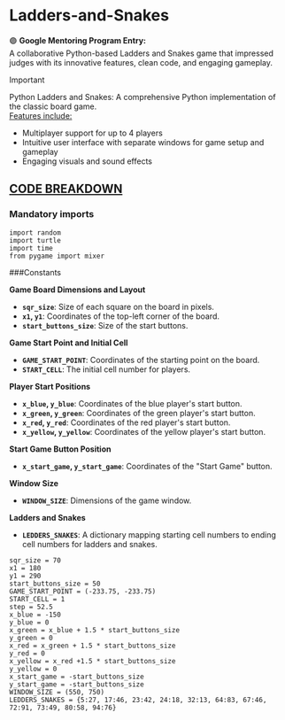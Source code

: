 # Ladders-and-Snakes
:purple_circle: **Google Mentoring Program Entry:** <br> A collaborative Python-based Ladders and Snakes game that impressed judges with its innovative features, clean code, and engaging gameplay.

> [!IMPORTANT]
> Python Ladders and Snakes: A comprehensive Python implementation of the classic board game. <br> <ins>Features include: </ins>
>- Multiplayer support for up to 4 players
>- Intuitive user interface with separate windows for game setup and gameplay
>- Engaging visuals and sound effects

## [CODE BREAKDOWN](Ladders_and_snakes.py)
### Mandatory imports 
 ```
import random
import turtle
import time
from pygame import mixer
```
###Constants

**Game Board Dimensions and Layout**

* **`sqr_size`**: Size of each square on the board in pixels.
* **`x1`, `y1`**: Coordinates of the top-left corner of the board.
* **`start_buttons_size`**: Size of the start buttons.

**Game Start Point and Initial Cell**

* **`GAME_START_POINT`**: Coordinates of the starting point on the board.
* **`START_CELL`**: The initial cell number for players.

**Player Start Positions**

* **`x_blue`, `y_blue`**: Coordinates of the blue player's start button.
* **`x_green`, `y_green`**: Coordinates of the green player's start button.
* **`x_red`, `y_red`**: Coordinates of the red player's start button.
* **`x_yellow`, `y_yellow`**: Coordinates of the yellow player's start button.

**Start Game Button Position**

* **`x_start_game`, `y_start_game`**: Coordinates of the "Start Game" button.

**Window Size**

* **`WINDOW_SIZE`**: Dimensions of the game window.

**Ladders and Snakes**

* **`LEDDERS_SNAKES`**: A dictionary mapping starting cell numbers to ending cell numbers for ladders and snakes.

```
sqr_size = 70
x1 = 180
y1 = 290
start_buttons_size = 50
GAME_START_POINT = (-233.75, -233.75)
START_CELL = 1
step = 52.5
x_blue = -150
y_blue = 0
x_green = x_blue + 1.5 * start_buttons_size
y_green = 0
x_red = x_green + 1.5 * start_buttons_size
y_red = 0
x_yellow = x_red +1.5 * start_buttons_size
y_yellow = 0
x_start_game = -start_buttons_size
y_start_game = -start_buttons_size
WINDOW_SIZE = (550, 750)
LEDDERS_SNAKES = {5:27, 17:46, 23:42, 24:18, 32:13, 64:83, 67:46, 72:91, 73:49, 80:58, 94:76}
```

